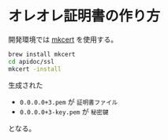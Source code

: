 # オレオレ証明書の作り方

開発環境では [mkcert](https://github.com/FiloSottile/mkcert) を使用する。

```bash
brew install mkcert
cd apidoc/ssl
mkcert -install
```

生成された

- `0.0.0.0+3.pem` が `証明書ファイル`
- `0.0.0.0+3-key.pem` が `秘密鍵`

となる。
